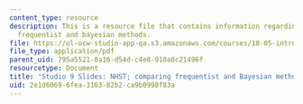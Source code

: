 ```yaml
---
content_type: resource
description: This is a resource file that contains information regarding NHST; comparing
  frequentist and bayesian methods.
file: https://ol-ocw-studio-app-qa.s3.amazonaws.com/courses/18-05-introduction-to-probability-and-statistics-spring-2014/2e1d60696fea316382b2ca9b0998f83a_MIT18_05S14_studio9_slides.pdf
file_type: application/pdf
parent_uid: 795a5521-0a16-d54d-c4e8-910a0c21496f
resourcetype: Document
title: 'Studio 9 Slides: NHST; comparing frequentist and Bayesian methods'
uid: 2e1d6069-6fea-3163-82b2-ca9b0998f83a
---
```

